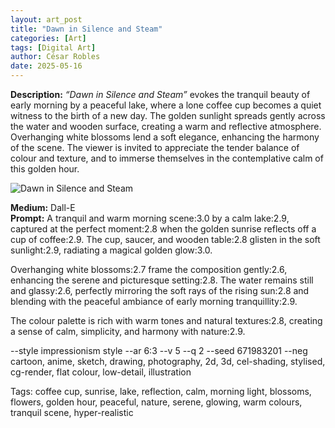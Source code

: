 ```yaml
---
layout: art_post
title: "Dawn in Silence and Steam"
categories: [Art]
tags: [Digital Art]
author: César Robles
date: 2025-05-16
---
```

**Description:** *“Dawn in Silence and Steam”* evokes the tranquil beauty of early morning by a peaceful lake, where a lone coffee cup becomes a quiet witness to the birth of a new day. The golden sunlight spreads gently across the water and wooden surface, creating a warm and reflective atmosphere. Overhanging white blossoms lend a soft elegance, enhancing the harmony of the scene. The viewer is invited to appreciate the tender balance of colour and texture, and to immerse themselves in the contemplative calm of this golden hour.

![Dawn in Silence and Steam](/imag/digital_art/dawn_in_silence_and_steam.jog)

**Medium:** Dall-E\
**Prompt:** A tranquil and warm morning scene:3.0 by a calm lake:2.9, captured at the perfect moment:2.8 when the golden sunrise reflects off a cup of coffee:2.9. The cup, saucer, and wooden table:2.8 glisten in the soft sunlight:2.9, radiating a magical golden glow:3.0.

Overhanging white blossoms:2.7 frame the composition gently:2.6, enhancing the serene and picturesque setting:2.8. The water remains still and glassy:2.6, perfectly mirroring the soft rays of the rising sun:2.8 and blending with the peaceful ambiance of early morning tranquillity:2.9.

The colour palette is rich with warm tones and natural textures:2.8, creating a sense of calm, simplicity, and harmony with nature:2.9.

--style impressionism style --ar 6:3 --v 5 --q 2 --seed 671983201 --neg cartoon, anime, sketch, drawing, photography, 2d, 3d, cel-shading, stylised, cg-render, flat colour, low-detail, illustration

Tags: coffee cup, sunrise, lake, reflection, calm, morning light, blossoms, flowers, golden hour, peaceful, nature, serene, glowing, warm colours, tranquil scene, hyper-realistic